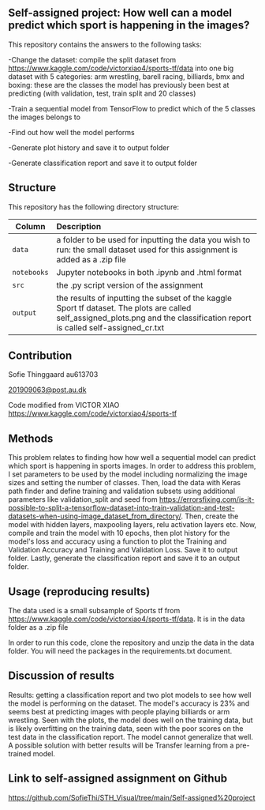 ## Self-assigned project: How well can a model predict which sport is happening in the images?

This repository contains the answers to the following tasks:

-Change the dataset: compile the split dataset from https://www.kaggle.com/code/victorxiao4/sports-tf/data into one big dataset with 5 categories: arm wrestling, barell racing, billiards, bmx and boxing: these are the classes the model has previously been best at predicting (with validation, test, train split and 20 classes)

-Train a sequential model from TensorFlow to predict which of the 5 classes the images belongs to

-Find out how well the model performs

-Generate plot history and save it to output folder

-Generate classification report and save it to output folder


## Structure

This repository has the following directory structure:

| Column | Description|
|--------|:-----------|
```data```| a folder to be used for inputting the data you wish to run: the small dataset used for this assignment is added as a .zip file
```notebooks``` | Jupyter notebooks in both .ipynb and .html format
```src``` | the .py script version of the assignment
```output``` | the results of inputting the subset of the kaggle Sport tf dataset. The plots are called self_assigned_plots.png and the classification report is called self-assigned_cr.txt

## Contribution

Sofie Thinggaard au613703

201909063@post.au.dk

Code modified from VICTOR XIAO https://www.kaggle.com/code/victorxiao4/sports-tf

## Methods

This problem relates to finding how how well a sequential model can predict which sport is happening in sports images. In order to address this problem, I set parameters to be used by the model including normalizing the image sizes and setting the number of classes. Then, load the data with Keras path finder and define training and validation subsets using additional parameters like validation_split and seed from https://errorsfixing.com/is-it-possible-to-split-a-tensorflow-dataset-into-train-validation-and-test-datasets-when-using-image_dataset_from_directory/. Then, create the model with hidden layers, maxpooling layers, relu activation layers etc. Now, compile and train the model with 10 epochs, then plot history for the model's loss and accuracy using a function to plot the Training and Validation Accuracy and Training and Validation Loss. Save it to output folder. Lastly, generate the classification report and save it to an output folder.

## Usage (reproducing results)

The data used is a small subsample of Sports tf from https://www.kaggle.com/code/victorxiao4/sports-tf/data. It is in the data folder as a .zip file

In order to run this code, clone the repository and unzip the data in the data folder. You will need the packages in the requirements.txt document.

## Discussion of results

Results: getting a classification report and two plot models to see how well the model is performing on the dataset. The model's accuracy is 23% and seems best at predicting images with people playing billiards or arm wrestling. Seen with the plots, the model does well on the training data, but is likely overfitting on the training data, seen with the poor scores on the test data in the classification report. The model cannot generalize that well. A possible solution with better results will be Transfer learning from a pre-trained model.

## Link to self-assigned assignment on Github

https://github.com/SofieThi/STH_Visual/tree/main/Self-assigned%20project
